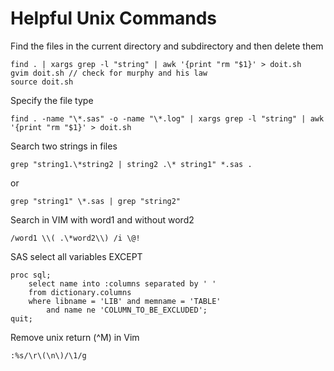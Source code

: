 Helpful Unix Commands
====

Find the files in the current directory and subdirectory and then delete them

    find . | xargs grep -l "string" | awk '{print "rm "$1}' > doit.sh
    gvim doit.sh // check for murphy and his law
    source doit.sh

Specify the file type

    find . -name "\*.sas" -o -name "\*.log" | xargs grep -l "string" | awk '{print "rm "$1}' > doit.sh

Search two strings in files

    grep "string1.\*string2 | string2 .\* string1" *.sas .

or 

    grep "string1" \*.sas | grep "string2"

Search in VIM with word1 and without word2 

    /word1 \\( .\*word2\\) /i \@!

SAS select all variables EXCEPT 


    proc sql;
        select name into :columns separated by ' ' 
        from dictionary.columns
        where libname = 'LIB' and memname = 'TABLE' 
            and name ne 'COLUMN_TO_BE_EXCLUDED';
    quit;

Remove unix return (^M) in Vim

    :%s/\r\(\n\)/\1/g

